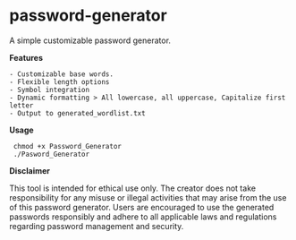 # password-generator
A simple customizable password generator.

**Features**
	
	- Customizable base words.
	- Flexible length options
 	- Symbol integration
 	- Dynamic formatting > All lowercase, all uppercase, Capitalize first letter
	- Output to generated_wordlist.txt
 
**Usage**

	 chmod +x Password_Generator
	 ./Pasword_Generator

**Disclaimer**

This tool is intended for ethical use only. The creator does not take responsibility for any misuse or illegal activities that may arise from the use of this password generator. Users are encouraged to use the generated passwords responsibly and adhere to all applicable laws and regulations regarding password management and security.
